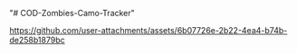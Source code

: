 "# COD-Zombies-Camo-Tracker" 


https://github.com/user-attachments/assets/6b07726e-2b22-4ea4-b74b-de258b1879bc

